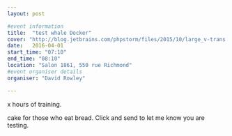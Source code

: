 ```yaml
---
layout: post

#event information
title:  "test whale Docker"
cover: "http://blog.jetbrains.com/phpstorm/files/2015/10/large_v-trans.png"
date:   2016-04-01
start_time: "07:10"
end_time: "08:10"
location: "Salon 1861, 550 rue Richmond"
#event organiser details
organiser: "David Rowley"

---
```


x hours of training.

cake for those who eat bread.
Click and send to let me know you are testing.

